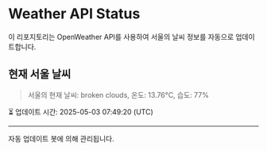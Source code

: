 
# Weather API Status

이 리포지토리는 OpenWeather API를 사용하여 서울의 날씨 정보를 자동으로 업데이트합니다.

## 현재 서울 날씨
> 서울의 현재 날씨: broken clouds, 온도: 13.76°C, 습도: 77%

⏳ 업데이트 시간: 2025-05-03 07:49:20 (UTC)

---
자동 업데이트 봇에 의해 관리됩니다.
